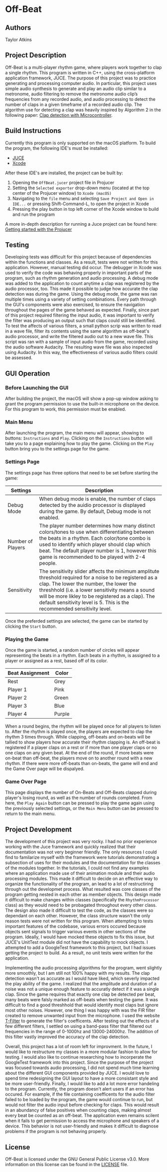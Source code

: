# Off-Beat

## Authors

Taylor Atkins

## Project Description

Off-Beat is a multi-player rhythm game, where players work together to clap a single rhythm. This program is written in C++, using the cross-platform application framework, JUCE. The purpose of this project was to practice generating and processing computer audio. In particular, this project uses simple audio synthesis to generate and play an audio clip similar to a metronome, audio filtering to remove the metronome audio clip’s frequencies from any recorded audio, and audio processing to detect the number of claps in a given timeframe of a recorded audio clip. The algorithm use for detecting a clap was heavily inspired by Algorithm 2 in the following paper: [Clap detection with Microcontroller](https://pub.tik.ee.ethz.ch/students/2013-FS/GA-2013-03.pdf).

## Build Instructions

Currently this program is only supported on the macOS platform. To build the program, the following IDE's must be installed:

- [JUCE](https://juce.com/get-juce)
- [Xcode](https://developer.apple.com/xcode/resources/)

After these IDE's are installed, the project can be built by:

1. Opening the `OffBeat.jucer` project file in Projucer
2. Setting the `Selected exporter` drop-down menu (located at the top center of the Projucer window) to `Xcode (macOS)`
3. Navigating to the `file` menu and selecting `Save Project and Open in IDE...` or pressing Shift-Command-L, to open the project in Xcode
4. Pressing the play button in top left corner of the Xcode window to build and run the program

A more in-depth description for running a Juce project can be found here: [Getting started with the Projucer](https://docs.juce.com/master/tutorial_new_projucer_project.html)

## Testing

Developing tests was difficult for this project because of dependencies within the functions and classes. As a result, tests were not written for this application. However, manual testing did occur. The debugger in Xcode was used to verify the code was behaving properly in important parts of the program, such as rhythm generation and audio processing. A debug mode was added to the application to count anytime a clap was registered by the audio processor, too. This made it possible to judge how accurate the clap detection was during the game. Using the debug mode, the game was ran multiple times using a variety of setting combinations. Every path through the GUI's components were also exercised, to ensure the navigation throughout the pages of the game behaved as expected. Finally, since part of this project required filtering the input audio, it was important to verify the filter was producing an output such that claps could still be identified. To test the affects of various filters, a small python scrip was written to read in a wave file, filter its contents using the same algorithm as off-beat's audio processor, and write the filtered audio out to a new wave file. This script was ran with a sample of input audio from the game, recorded using the audio software Audacity. The resulting wave file was also inspected using Audacity. In this way, the effectiveness of various audio filters could be assessed.

## GUI Operation

### Before Launching the GUI

After building the project, the macOS will show a pop-up window asking to grant the program permission to use the built-in microphone on the device. For this program to work, this permission must be enabled.

### Main Menu

After launching the program, the main menu will appear, showing to buttons: `Instructions` and `Play`. Clicking on the `Instructions` button will take you to a page explaining how to play the game. Clicking on the `Play` button bring you to the settings page for the game.

### Settings Page

The settings page has three options that need to be set before starting the game:

| Settings          | Description                                                                                                                                                                                                                                                                                                                            |
| ----------------- | -------------------------------------------------------------------------------------------------------------------------------------------------------------------------------------------------------------------------------------------------------------------------------------------------------------------------------------- |
| Debug Mode        | When debug mode is enable, the number of claps detected by the auidio processor is displayed during the game. By default, Debug mode is not enabled.                                                                                                                                                                                   |
| Number of Players | The player number determines how many distinct colors/tones to use when differentiating between the beats in a rhythm. Each color/tone combo is used to identify which player should clap which beat. The default player number is 1, however this game is recommended to be played with 2-4 people.                                   |
| Sensitivity       | The sensitivity slider affects the minimum amplitute threshold required for a noise to be registered as a clap. The lower the number, the lower the threshhold (i.e. a lower sensitivity means a sound will be more likley to be registered as a clap). The default sensitivity level is 5. This is the recommended sensitivity level. |

Once the preferded settings are selected, the game can be started by clicking the `Start` button.

### Playing the Game

Once the game is started, a random number of circles will appear representing the beats in a rhythm. Each beats in a rhythm, is assigned to a player or assigned as a rest, based off of its color.

| Beat Assignment | Color  |
| --------------- | ------ |
| Rest            | Grey   |
| Player 1        | Pink   |
| Player 2        | Green  |
| Player 3        | Blue   |
| Player 4        | Purple |

When a round begins, the rhythm will be played once for all players to listen to. After the rhythm is played once, the players are expected to clap the rhythm 3 times through. While clapping, off-beats and on-beats will be tallied to show players how accurate their rhythm clapping is. An off-beat is registered if a player claps on a rest or if more than one player claps or no one claps on any given beat. At the end of the round, if more beats were on-beat than off-beat, the players move on to another round with a new rhythm. If there were more off-beats than on-beats, the game will end and the Game Over page will be dispalyed.

### Game Over Page

This page displays the number of On-Beats and Off-Beats clapped during player's losing round, as well as the number of rounds completed. From here, the `Play Again` button can be pressed to play the game again using the previously selected settings, or the `Main Menu` button can be pressed to return to the main menu.

## Project Development

The development of this project was very rocky. I had no prior experience working with the Juce framework and quickly realized that their documentation was not very beginner friendly. The only resources I could find to familarize myself with the framework were tutorials demonstrating a subsection of uses for their modules and the documentation for the classes of the modules together. In the tutorials, I could not find any examples where an application made use of their animation module and their audio processing modules. This made it difficult to decide on an effective way to organize the functionality of the program, an lead to a lot of restructiring through out the developmet process. What resulted was core classes of the program getting nested in each other as member objects. This design made it difficult to make changes within classes (specifically the `RhythmProcessor` class) as they would need to be probagated throughout every other class. The design also made it difficult to test the code, as the classes were so dependant on each other. However, the class structure wasn't the only reason tests were not written for this program. When attempting to tests important features of the codebase, various errors occured because objects sent signals to trigger various events in other sections of the program. Ideally, I would have mocked these objects to fix this issue, but JUCE's UnitTest module did not have the capability to mock objects. I attempted to add a GoogleTest framework to this project, but I had issues getting the project to build. As a result, no unit tests were written for the application.

Implementing the audio processing algorithms for the program, went slightly more smoothly, but I am still not 100% happy with my results. The clap detection wasn't as accurate as I would have liked, which severly impacted the play ability of the game. I realized that the amplitude and duration of a noise was not a unique enough feature to accuratly detect if it was a single clap. Since the game requires that exactly one clap be detected per beat, many beats were falsly marked as off-beats when testing the game. It was difficult to find a good threshhold that would identify most claps but ignore most other noises. However, one thing I was happy with was the FIR filter created to remove unwanted input from the microphone. I used the website [T-Filter](http://t-filter.engineerjs.com/) to generate the filter's coefficents. After testing out the effects of a few different filters, I settled on using a band-pass filter that filtered out frequencies in the range of 0-1000hz and 13000-24000hz. The addition of this filter vastly improved the accuracy of the clap detection.

Overall, this project has a lot of room left for improvment. In the future, I would like to restructure my classes in a more modular fashion to allow for testing. I would also like to continue researching how to incorperate the GoogleTest framework into this project. Since the purpose of the project was focused towards audio processing, I did not spend much time learning about the different GUI components provided by JUCE. I would love to spend time redesigning the GUI layout to have a more consistant style and be more user-friendly. Finally, I would like to add a lot more error handeling to the program. Currently, the program doesn't alert users if an error has occured. For example, if the file containing coefficents for the audio filter failed to be loaded by the program, the game would continue to run, but would not filter the audio input before checking for claps. This would result in an abundancy of false positives when counting claps, making almost every beat be counted as an off-beat. The application even remains scilent when it fails to get permission to access the microphone and speakers of a device. This behavior is not user-friendly and makes it difficult to diagnose problems if the program is not behaving properly.

## License

Off-Beat is licensed under the GNU General Public License v3.0. More information on this license can be found in the [LICENSE](https://github.com/TaylorAtkins/OffBeat/blob/main/LICENSE) file.
